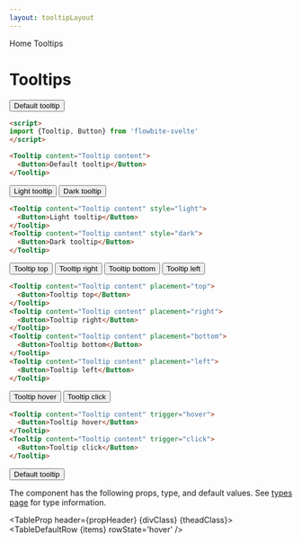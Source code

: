 ```yaml
---
layout: tooltipLayout
---
```


<script>
  import Htwo from '../utils/Htwo.svelte'
  import ExampleDiv from '../utils/ExampleDiv.svelte'
  import TableProp from '../utils/TableProp.svelte'
  import TableDefaultRow from '../utils/TableDefaultRow.svelte'
  import { Tooltip, Button, Breadcrumb, BreadcrumbItem } from '$lib/index'
  import { Home } from 'svelte-heros'
  import componentProps from '../props/Tooltip.json'
  // Props table
  let items = componentProps.props
  let propHeader = ['Name', 'Type', 'Default']

  let divClass='w-full relative overflow-x-auto shadow-md sm:rounded-lg py-4'
  let theadClass ='text-xs text-gray-700 uppercase bg-gray-50 dark:bg-gray-700 dark:text-white'
</script>

<Breadcrumb>
  <BreadcrumbItem href="/" icon={Home} variation="solid">Home</BreadcrumbItem>
  <BreadcrumbItem>Tooltips</BreadcrumbItem>
</Breadcrumb>

<h1 class="text-3xl w-full dark:text-white py-8">Tooltips</h1>

<Htwo label="Tooltip top" />

<ExampleDiv>
  <Tooltip content="Tooltip content">
    <Button>Default tooltip</Button>
  </Tooltip>
</ExampleDiv>

```html
<script>
import {Tooltip, Button} from 'flowbite-svelte'
</script>

<Tooltip content="Tooltip content">
  <Button>Default tooltip</Button>
</Tooltip>
```

<Htwo label="Tooltip styles" />

<ExampleDiv>
 <div class="flex gap-2">
<Tooltip content="Tooltip content" style="light">
  <Button>Light tooltip</Button>
</Tooltip>
<Tooltip content="Tooltip content" style="dark">
  <Button>Dark tooltip</Button>
</Tooltip>
</div>
</ExampleDiv>

```html
<Tooltip content="Tooltip content" style="light">
  <Button>Light tooltip</Button>
</Tooltip>
<Tooltip content="Tooltip content" style="dark">
  <Button>Dark tooltip</Button>
</Tooltip>
```

<Htwo label="Placement" />

<ExampleDiv>
<div class="flex gap-2">
  <Tooltip content="Tooltip content" placement="top">
    <Button>Tooltip top</Button>
  </Tooltip>
  <Tooltip content="Tooltip content" placement="right">
    <Button>Tooltip right</Button>
  </Tooltip>
  <Tooltip content="Tooltip content" placement="bottom">
    <Button>Tooltip bottom</Button>
  </Tooltip>
  <Tooltip content="Tooltip content" placement="left">
    <Button>Tooltip left</Button>
  </Tooltip>
</div>
</ExampleDiv>

```html
<Tooltip content="Tooltip content" placement="top">
  <Button>Tooltip top</Button>
</Tooltip>
<Tooltip content="Tooltip content" placement="right">
  <Button>Tooltip right</Button>
</Tooltip>
<Tooltip content="Tooltip content" placement="bottom">
  <Button>Tooltip bottom</Button>
</Tooltip>
<Tooltip content="Tooltip content" placement="left">
  <Button>Tooltip left</Button>
</Tooltip>
```

<Htwo label="Triggering" />

<ExampleDiv>
<div class="flex gap-2">
  <Tooltip content="Tooltip content" trigger="hover">
    <Button>Tooltip hover</Button>
  </Tooltip>
  <Tooltip content="Tooltip content" trigger="click">
    <Button>Tooltip click</Button>
  </Tooltip>
</div>
</ExampleDiv>

```html
<Tooltip content="Tooltip content" trigger="hover">
  <Button>Tooltip hover</Button>
</Tooltip>
<Tooltip content="Tooltip content" trigger="click">
  <Button>Tooltip click</Button>
</Tooltip>
```

<Htwo label="Disable arrow" />

<ExampleDiv>
  <Tooltip content="Tooltip content" arrow={false}>
    <Button>Default tooltip</Button>
  </Tooltip>
</ExampleDiv>

<Htwo label="Props" />

<p>The component has the following props, type, and default values. See <a href="/pages/types">types 
 page</a> for type information.</p>

<TableProp header={propHeader} {divClass} {theadClass}>
  <TableDefaultRow {items} rowState='hover' />
</TableProp>